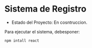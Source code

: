 <h1> Sistema de Registro</h1>

 - Estado del Proyecto: En cosntruccion.

Para ejecutar el sistema, debesponer:

```npm intall react```
